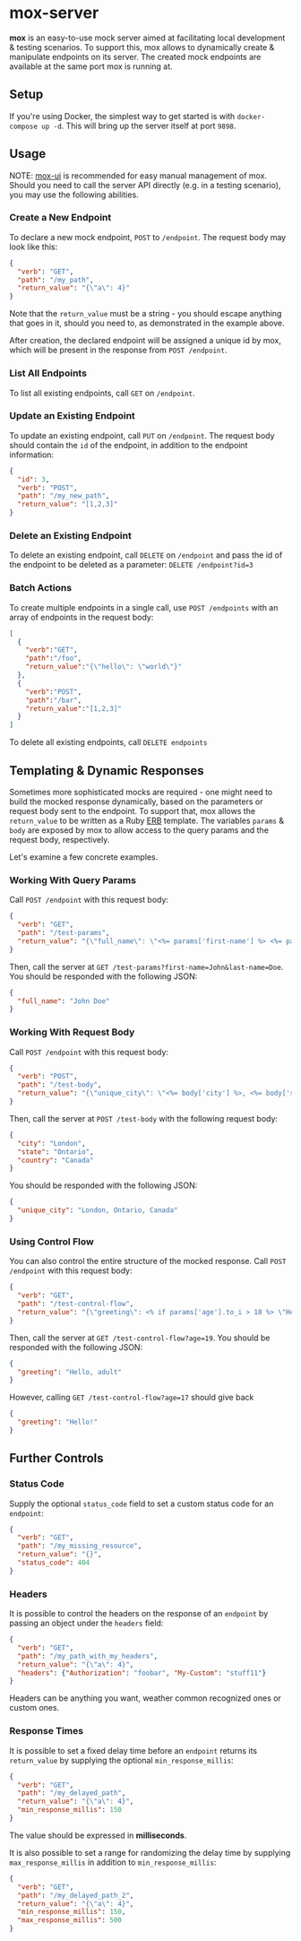 # mox-server

**mox** is an easy-to-use mock server aimed at facilitating local development & testing scenarios. To support this, mox allows to dynamically create & manipulate endpoints on its server. The created mock endpoints are available at the same port mox is running at.

## Setup
If you're using Docker, the simplest way to get started is with `docker-compose up -d`. This will bring up the server itself at port `9898`. 

## Usage
NOTE: [mox-ui](https://github.com/eliav-lavi/mox-ui) is recommended for easy manual management of mox. Should you need to call the server API directly (e.g. in a testing scenario), you may use the following abilities.

### Create a New Endpoint
To declare a new mock endpoint, `POST` to `/endpoint`. The request body may look like this:
```json
{
  "verb": "GET",
  "path": "/my_path",
  "return_value": "{\"a\": 4}"
}
```
Note that the `return_value` must be a string - you should escape anything that goes in it, should you need to, as demonstrated in the example above.

After creation, the declared endpoint will be assigned a unique id by mox, which will be present in the response  from `POST /endpoint`.

### List All Endpoints
To list all existing endpoints, call `GET` on `/endpoint`.

### Update an Existing Endpoint
To update an existing endpoint, call `PUT` on `/endpoint`. The request body should contain the `id` of the endpoint, in addition to the endpoint information:
```json
{
  "id": 3,
  "verb": "POST",
  "path": "/my_new_path",
  "return_value": "[1,2,3]"
}
```

### Delete an Existing Endpoint
To delete an existing endpoint, call `DELETE` on `/endpoint` and pass the id of the endpoint to be deleted as a parameter: `DELETE /endpoint?id=3`

### Batch Actions
To create multiple endpoints in a single call, use `POST /endpoints` with an array of endpoints in the request body:
```json
[
  {
    "verb":"GET",
    "path":"/foo",
    "return_value":"{\"hello\": \"world\"}"
  },
  {
    "verb":"POST",
    "path":"/bar",
    "return_value":"[1,2,3]"
  }
]
```

To delete all existing endpoints, call `DELETE endpoints`

## Templating & Dynamic Responses
Sometimes more sophisticated mocks are required - one might need to build the mocked response dynamically, based on the parameters or request body sent to the endpoint. To support that, mox allows the `return_value` to be written as a Ruby [ERB](https://docs.ruby-lang.org/en/2.6.0/ERB.html) template. The variables `params` & `body` are exposed by mox to allow access to the query params and the request body, respectively.

Let's examine a few concrete examples.

### Working With Query Params
Call `POST /endpoint` with this request body:
```json
{
  "verb": "GET",
  "path": "/test-params",
  "return_value": "{\"full_name\": \"<%= params['first-name'] %> <%= params['last-name'] %>\"}"
}
```
Then, call the server at `GET /test-params?first-name=John&last-name=Doe`. You should be responded with the following JSON:
```json
{
  "full_name": "John Doe"
}
```
### Working With Request Body
Call `POST /endpoint` with this request body:
```json
{
  "verb": "POST",
  "path": "/test-body",
  "return_value": "{\"unique_city\": \"<%= body['city'] %>, <%= body['state'] %>, <%= body['country'] %>\"}"
}
```
Then, call the server at `POST /test-body` with the following request body:
```json
{
  "city": "London",
  "state": "Ontario",
  "country": "Canada"
}
```

You should be responded with the following JSON:
```json
{
  "unique_city": "London, Ontario, Canada"
}
```

### Using Control Flow
You can also control the entire structure of the mocked response.
Call `POST /endpoint` with this request body:
```json
{
  "verb": "GET",
  "path": "/test-control-flow",
  "return_value": "{\"greeting\": <% if params['age'].to_i > 18 %> \"Hello, adult\" <% else %> \"Hello!\" <% end %>}"
}
```
Then, call the server at `GET /test-control-flow?age=19`. You should be responded with the following JSON:
```json
{
  "greeting": "Hello, adult"
}
```
However, calling `GET /test-control-flow?age=17` should give back 
```json
{
  "greeting": "Hello!"
}
```


## Further Controls
### Status Code
Supply the optional `status_code` field to set a custom status code for an `endpoint`:
```json
{
  "verb": "GET",
  "path": "/my_missing_resource",
  "return_value": "{}",
  "status_code": 404
}
```
### Headers
It is possible to control the headers on the response of an `endpoint` by passing an object under the `headers` field:
```json
{
  "verb": "GET",
  "path": "/my_path_with_my_headers",
  "return_value": "{\"a\": 4}",
  "headers": {"Authorization": "foobar", "My-Custom": "stuff11"}
}
```
Headers can be anything you want, weather common recognized ones or custom ones.

### Response Times
It is possible to set a fixed delay time before an `endpoint` returns its `return_value` by supplying the optional `min_response_millis`:
```json
{
  "verb": "GET",
  "path": "/my_delayed_path",
  "return_value": "{\"a\": 4}",
  "min_response_millis": 150
}
```
The value should be expressed in **milliseconds**.

It is also possible to set a range for randomizing the delay time by supplying `max_response_millis` in addition to `min_response_millis`:
```json
{
  "verb": "GET",
  "path": "/my_delayed_path_2",
  "return_value": "{\"a\": 4}",
  "min_response_millis": 150,
  "max_response_millis": 500
}
```